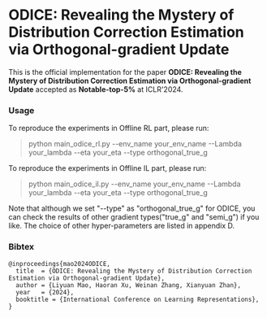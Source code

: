# ODICE: Revealing the Mystery of Distribution Correction Estimation via Orthogonal-gradient Update

This is the official implementation for the paper **ODICE: Revealing the Mystery of Distribution Correction Estimation via Orthogonal-gradient Update** accepted as **Notable-top-5%** at ICLR'2024.

### Usage
To reproduce the experiments in Offline RL part, please run:
> python main_odice_rl.py --env_name your_env_name --Lambda your_lambda --eta your_eta --type orthogonal_true_g

To reproduce the experiments in Offline IL part, please run:
> python main_odice_il.py --env_name your_env_name --Lambda your_lambda --eta your_eta --type orthogonal_true_g

Note that although we set "--type" as "orthogonal_true_g" for ODICE, you can check the results of other gradient types("true_g" and "semi_g") if you like. The choice of other hyper-parameters are listed in appendix D.

### Bibtex
```
@inproceedings{mao2024ODICE,
  title  = {ODICE: Revealing the Mystery of Distribution Correction Estimation via Orthogonal-gradient Update},
  author = {Liyuan Mao, Haoran Xu, Weinan Zhang, Xianyuan Zhan},
  year   = {2024},
  booktitle = {International Conference on Learning Representations},
}
```